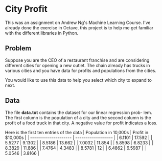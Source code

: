 # City Profit

This was an assignment on Andrew Ng's Machine Learning Course. I've already done the exercise in Octave, this project is to help me get familiar with the different libraries in Python.

## Problem

Suppose you are the CEO of a restaurant franchise and are considering different cities for opening a new outlet. The chain already has trucks in various cities and you have data for profits and populations from the cities.

You would like to use this data to help you select which city to expand to next.

## Data

The file **data.txt** contains the dataset for our linear regression prob- lem. The first column is the population of a city and the second column is the profit of a food truck in that city. A negative value for profit indicates a loss.

Here is the first ten entries of the data
| Population in 10,000s | Profit in \$10,000s |
| --------------------- | ------------------- |
| 6.1101                | 17.592              |
| 5.5277                | 9.1302              |
| 8.5186                | 13.662              |
| 7.0032                | 11.854              |
| 5.8598                | 6.8233              |
| 8.3829                | 11.886              |
| 7.4764                | 4.3483              |
| 8.5781                | 12                  |
| 6.4862                | 6.5987              |
| 5.0546                | 3.8166              |
